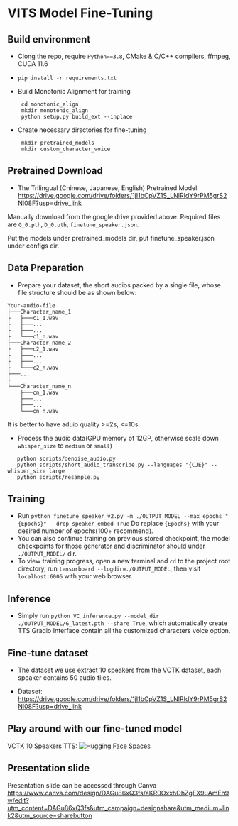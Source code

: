 # VITS Model Fine-Tuning
## Build environment
* Clong the repo, require `Python==3.8`, CMake & C/C++ compilers, ffmpeg, CUDA 11.6 

* `pip install -r requirements.txt`

* Build Monotonic Alignment for training
   ```
    cd monotonic_align
    mkdir monotonic_align
    python setup.py build_ext --inplace
    ```

* Create necessary dirsctories for fine-tuning
   ```
    mkdir pretrained_models
    mkdir custom_character_voice
   ```

## Pretrained Download
* The Trilingual (Chinese, Japanese, English) Pretrained Model.
https://drive.google.com/drive/folders/1jI1bCpVZ1S_LNlRIdY9rPM5grS2Nl08F?usp=drive_link

Manually download from the google drive provided above. Required files are `G_0.pth`, `D_0.pth`, `finetune_speaker.json`.

Put the models under pretrained_models dir, put finetune_speaker.json under configs dir.

## Data Preparation
* Prepare your dataset, the short audios packed by a single file, whose file structure should be as shown below:
```
Your-audio-file
├───Character_name_1
├   ├───c1_1.wav
├   ├───...
├   ├───...
├   └───c1_n.wav
├───Character_name_2
├   ├───c2_1.wav
├   ├───...
├   ├───...
├   └───c2_n.wav
├───...
├
└───Character_name_n
    ├───cn_1.wav
    ├───...
    ├───...
    └───cn_n.wav
```  
It is better to have aduio quality >=2s, <=10s

* Process the audio data(GPU memory of 12GP, otherwise scale down `whisper_size` to `medium` or `small`)
```
   python scripts/denoise_audio.py
   python scripts/short_audio_transcribe.py --languages "{CJE}" --whisper_size large
   python scripts/resample.py
   ```

## Training
* Run `python finetune_speaker_v2.py -m ./OUTPUT_MODEL --max_epochs "{Epochs}" --drop_speaker_embed True` Do replace `{Epochs}` with your desired number of epochs(100+ recommend). 
* You can also continue training on previous stored checkpoint, the model checkpoints for those generator and discriminator should under `./OUTPUT_MODEL/` dir.
* To view training progress, open a new terminal and `cd` to the project root directory, run `tensorboard --logdir=./OUTPUT_MODEL`, then visit `localhost:6006` with your web browser.

## Inference
* Simply run `python VC_inference.py --model_dir ./OUTPUT_MODEL/G_latest.pth --share True`, which automatically create TTS Gradio Interface contain all the customized characters voice option.

## Fine-tune dataset
* The dataset we use extract 10 speakers from the VCTK dataset, each speaker contains 50 audio files.

* Dataset: https://drive.google.com/drive/folders/1jI1bCpVZ1S_LNlRIdY9rPM5grS2Nl08F?usp=drive_link

## Play around with our fine-tuned model
VCTK 10 Speakers TTS: [![Hugging Face Spaces](https://img.shields.io/badge/%F0%9F%A4%97%20Hugging%20Face-Spaces-blue)](https://huggingface.co/spaces/Russ0sg/my_english_tts_app)

## Presentation slide
Presentation slide can be accessed through Canva [https://www.canva.com/design/DAGu86xQ3fs/aKR0OxxhOhZgFX9uAmEh9w/edit?utm_content=DAGu86xQ3fs&utm_campaign=designshare&utm_medium=link2&utm_source=sharebutton ](https://www.canva.com/design/DAGu86xQ3fs/aKR0OxxhOhZgFX9uAmEh9w/edit?utm_content=DAGu86xQ3fs&utm_campaign=designshare&utm_medium=link2&utm_source=sharebutton) 
